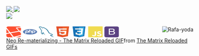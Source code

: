 
 <div>
  <a href="https://github.com/castellani8">
  <img height="165em" src="https://github-readme-stats.vercel.app/api?username=castellani8&show_icons=true&theme=gotham&include_all_commits=true&count_private=true"/>
  <img height="165em" src="https://github-readme-stats.vercel.app/api/top-langs/?username=castellani8&layout=compact&langs_count=7&theme=gotham"/>
</div>
<a href="https://www.linkedin.com/in/lucas-castellani-b5b6551a9/" target="_blank">
  <img src="https://img.shields.io/badge/-Lucas%20Castellani-6633cc?style=flat-square&logo=Linkedin&logoColor=white&link=https://www.linkedin.com/in/castellani8/" width="150">
</a>  
 <div style="display: inline_block"><br>
  <img align="center" alt="Lucas-Laravel" height="30" width="40" src="https://raw.githubusercontent.com/devicons/devicon/master/icons/laravel/laravel-plain.svg">
  <img align="center" alt="Lucas-PHP" height="30" width="40" src="https://raw.githubusercontent.com/devicons/devicon/master/icons/php/php-plain.svg">
  <img align="center" alt="Lucas-Mysql" height="30" width="40" src="https://raw.githubusercontent.com/devicons/devicon/master/icons/mysql/mysql-plain.svg">
  <img align="center" alt="Lucas-HTML" height="30" width="40" src="https://raw.githubusercontent.com/devicons/devicon/master/icons/html5/html5-original.svg">
  <img align="center" alt="Lucas-CSS" height="30" width="40" src="https://raw.githubusercontent.com/devicons/devicon/master/icons/css3/css3-original.svg">
  <img align="center" alt="Lucas-Js" height="30" width="40" src="https://raw.githubusercontent.com/devicons/devicon/master/icons/javascript/javascript-plain.svg">
  <img align="center" alt="Lucas-Bootstrap" height="30" width="40" src="https://raw.githubusercontent.com/devicons/devicon/master/icons/bootstrap/bootstrap-plain.svg">
  <img align="right" alt="Rafa-yoda" src="https://cdn.discordapp.com/attachments/795358919417397249/825430589581688872/hi.gif">
  <div class="tenor-gif-embed" data-postid="4011236" data-share-method="host" data-aspect-ratio="1.86667" data-width="100%"><a href="https://tenor.com/view/the-matrix-reloaded-matrix-reloaded-neo-keanu-reeves-gif-4011236">Neo Re-materializing - The Matrix Reloaded GIF</a>from <a href="https://tenor.com/search/the+matrix+reloaded-gifs">The Matrix Reloaded GIFs</a></div> <script type="text/javascript" async src="https://tenor.com/embed.js"></script>
</div>
